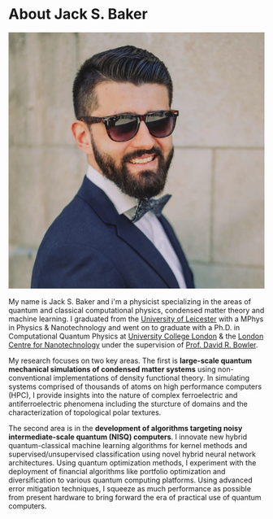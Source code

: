 # About Jack S. Baker 

<!-- <div style="float:right; margin: 0 0 1em 1em; width: 200px; height: 200px; border-radius: 50%; overflow: hidden;">
  <img src="jack_s_baker.jpeg" style="width: 100%; height: 100%; object-fit: cover;">
</div> -->

<img src="https://raw.githubusercontent.com/jackbaker1001/jackbaker1001.github.io/master/jack_s_baker.jpeg">

My name is Jack S. Baker and i'm a physicist specializing in the areas of quantum and classical computational physics, condensed matter theory and machine learning. I graduated from the [University of Leicester](https://le.ac.uk/) with a MPhys in Physics & Nanotechnology and went on to graduate with a Ph.D. in Computational Quantum Physics at [University College London](https://www.ucl.ac.uk/) & the [London Centre for Nanotechnology](https://www.london-nano.com/) under the supervision of [Prof. David R. Bowler](https://www.ucl.ac.uk/physics-astronomy/people/professor-david-bowler).

 My research focuses on two key areas. The first is **large-scale quantum mechanical simulations of condensed matter systems** using non-conventional implementations of density functional theory. In simulating systems comprised of thousands of atoms on high performance computers (HPC), I provide insights into the nature of complex ferroelectric and antiferroelectric phenomena including the sturcture of domains and the characterization of topological polar textures.

 The second area is in the **development of algorithms targeting noisy intermediate-scale quantum (NISQ) computers**. I innovate new hybrid quantum-classical machine learning algorithms for kernel methods and supervised/unsupervised classification using novel hybrid neural network architectures. Using quantum optimization methods, I experiment with the deployment of financial algorithms like portfolio optimization and diversification to various quantum computing platforms. Using advanced error mitigation techniques, I squeeze as much performance as possible from present hardware to bring forward the era of practical use of quantum computers. 





 
